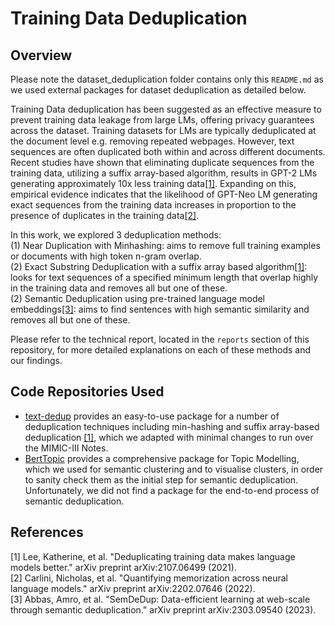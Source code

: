 # Training Data Deduplication
## Overview

Please note the dataset_deduplication folder contains only this `README.md` as we used external packages for dataset deduplication as detailed below.

Training Data deduplication has been suggested as an effective measure to prevent training data leakage from large LMs, offering privacy guarantees across the dataset. Training datasets for LMs are typically deduplicated at the document level e.g. removing repeated webpages. However, text sequences are often duplicated both within and across different documents. Recent studies have shown that eliminating duplicate sequences from the training data, utilizing a suffix array-based algorithm, results in GPT-2 LMs generating approximately 10x less training data[[1]](#1). Expanding on this, empirical evidence indicates that the likelihood of GPT-Neo LM generating exact sequences from the training data increases in proportion to the presence of duplicates in the training data[[2]](#2).

In this work, we explored 3 deduplication methods: <br>
(1) Near Duplication with Minhashing: aims to remove full training examples or documents with high token n-gram overlap. <br>
(2) Exact Substring Deduplication with a suffix array based algorithm[[1]](#1): looks for text sequences of a specified minimum length that overlap highly in the training data and removes all but one of these. <br>
(2) Semantic Deduplication using pre-trained language model embeddings[[3]](#3): aims to find sentences with high semantic similarity and removes all but one of these. <br>

Please refer to the technical report, located in the `reports` section of this repository, for more detailed explanations on each of these methods and our findings.

## Code Repositories Used
- [text-dedup](https://github.com/ChenghaoMou/text-dedup) provides an easy-to-use package for a number of deduplication techniques including min-hashing and suffix array-based deduplication [[1]](#1), which we adapted with minimal changes to run over the MIMIC-III Notes.
- [BertTopic](https://maartengr.github.io/BERTopic/index.html) provides a comprehensive package for Topic Modelling, which we used for semantic clustering and to visualise clusters, in order to sanity check them as the initial step for semantic deduplication. Unfortunately, we did not find a package for the end-to-end process of semantic deduplication.

## References
<a id="1">[1]</a>
Lee, Katherine, et al. "Deduplicating training data makes language models better." arXiv preprint arXiv:2107.06499 (2021). <br>
<a id="2">[2]</a>
Carlini, Nicholas, et al. "Quantifying memorization across neural language models." arXiv preprint arXiv:2202.07646 (2022). <br>
<a id="3">[3]</a>
Abbas, Amro, et al. "SemDeDup: Data-efficient learning at web-scale through semantic deduplication." arXiv preprint arXiv:2303.09540 (2023). <br>
